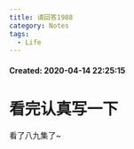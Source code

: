 ```yaml
---
title: 请回答1988
category: Notes
tags:
  - Life
---
```


#### Created:  2020-04-14 22:25:15

# 看完认真写一下

看了八九集了~
